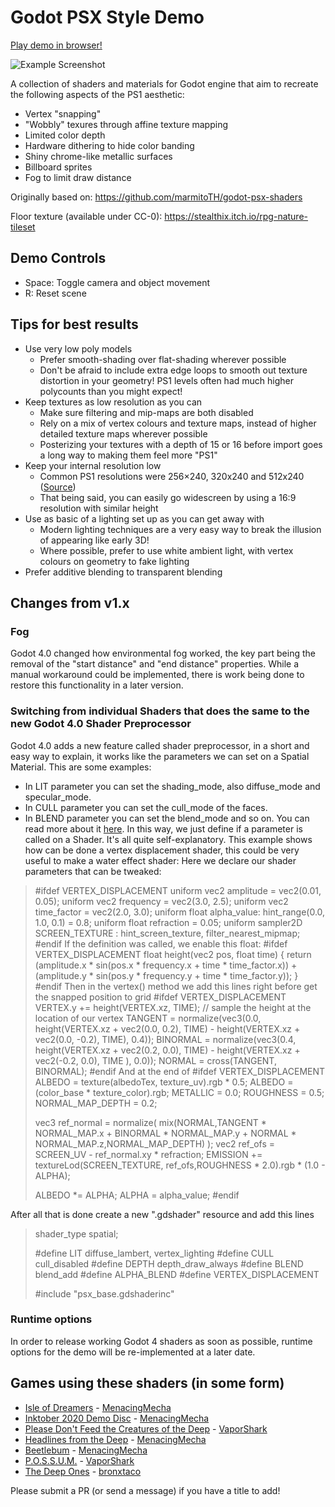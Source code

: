 # Godot PSX Style Demo

[Play demo in browser!](https://menacingmecha.itch.io/godot-psx-style-demo)

![Example Screenshot](./readme-assets/screenshot.png)

A collection of shaders and materials for Godot engine that aim to recreate the following aspects of the PS1 aesthetic:

- Vertex "snapping"
- "Wobbly" texures through affine texture mapping
- Limited color depth
- Hardware dithering to hide color banding
- Shiny chrome-like metallic surfaces
- Billboard sprites
- Fog to limit draw distance

Originally based on: https://github.com/marmitoTH/godot-psx-shaders

Floor texture (available under CC-0): https://stealthix.itch.io/rpg-nature-tileset

## Demo Controls

- Space: Toggle camera and object movement
- R: Reset scene

## Tips for best results

- Use very low poly models
    - Prefer smooth-shading over flat-shading wherever possible
    - Don't be afraid to include extra edge loops to smooth out texture distortion in your geometry! PS1 levels often had much higher polycounts than you might expect!
- Keep textures as low resolution as you can
    - Make sure filtering and mip-maps are both disabled
    - Rely on a mix of vertex colours and texture maps, instead of higher detailed texture maps wherever possible
    - Posterizing your textures with a depth of 15 or 16 before import goes a long way to making them feel more "PS1"
- Keep your internal resolution low
    - Common PS1 resolutions were 256×240, 320x240 and 512x240 ([Source](https://docs.google.com/spreadsheets/d/1UgysgrgqbiIlyHIiwCxVoWMu1bwgO2OBlDO1ORpsi78/edit?usp=sharing))
    - That being said, you can easily go widescreen by using a 16:9 resolution with similar height
- Use as basic of a lighting set up as you can get away with
    - Modern lighting techniques are a very easy way to break the illusion of appearing like early 3D!
    - Where possible, prefer to use white ambient light, with vertex colours on geometry to fake lighting
- Prefer additive blending to transparent blending

## Changes from v1.x

### Fog

Godot 4.0 changed how environmental fog worked, the key part being the removal of the "start distance" and "end distance" properties.
While a manual workaround could be implemented, there is work being done to restore this functionality in a later version.

### Switching from individual Shaders that does the same to the new Godot 4.0 Shader Preprocessor

Godot 4.0 adds a new feature called shader preprocessor, in a short and easy way to explain, it works like the parameters we can set on a Spatial Material. 
This are some examples:
- In LIT parameter you can set the shading_mode, also diffuse_mode and specular_mode.
- In CULL parameter you can set the cull_mode of the faces.
- In BLEND parameter you can set the blend_mode and so on.
You can read more about it [here](https://docs.godotengine.org/en/stable/tutorials/shaders/shader_reference/shader_preprocessor.html).
In this way, we just define if a parameter is called on a Shader. It's all quite self-explanatory.
This example shows how can be done a vertex displacement shader, this could be very useful to make a water effect shader:
Here we declare our shader parameters that can be tweaked:
>#ifdef VERTEX_DISPLACEMENT
>uniform vec2 amplitude = vec2(0.01, 0.05);
>uniform vec2 frequency = vec2(3.0, 2.5);
>uniform vec2 time_factor = vec2(2.0, 3.0);
>uniform float alpha_value: hint_range(0.0, 1.0, 0.1) = 0.8;
>uniform float refraction = 0.05;
>uniform sampler2D SCREEN_TEXTURE : hint_screen_texture, filter_nearest_mipmap;
>#endif
If the definition was called, we enable this float:
>#ifdef VERTEX_DISPLACEMENT
>float height(vec2 pos, float time) {
>	return (amplitude.x * sin(pos.x * frequency.x + time * time_factor.x)) + (amplitude.y * sin(pos.y * frequency.y + time * time_factor.y));
>}
>#endif
Then in the vertex() method we add this lines right before get the snapped position to grid
>#ifdef VERTEX_DISPLACEMENT
>	VERTEX.y += height(VERTEX.xz, TIME); // sample the height at the location of our vertex
>	TANGENT = normalize(vec3(0.0, height(VERTEX.xz + vec2(0.0, 0.2), TIME) - height(VERTEX.xz + vec2(0.0, -0.2), TIME), 0.4));
>	BINORMAL = normalize(vec3(0.4, height(VERTEX.xz + vec2(0.2, 0.0), TIME) - height(VERTEX.xz + vec2(-0.2, 0.0), TIME ), 0.0));
>	NORMAL = cross(TANGENT, BINORMAL);
>#endif
And at the end of 
>#ifdef VERTEX_DISPLACEMENT
>	ALBEDO = texture(albedoTex, texture_uv).rgb * 0.5;
>	ALBEDO = (color_base * texture_color).rgb;
>	METALLIC = 0.0;
>	ROUGHNESS = 0.5;
>	NORMAL_MAP_DEPTH = 0.2;
>	
>	vec3 ref_normal = normalize( mix(NORMAL,TANGENT * NORMAL_MAP.x + BINORMAL * NORMAL_MAP.y + NORMAL * NORMAL_MAP.z,NORMAL_MAP_DEPTH) );
>	vec2 ref_ofs = SCREEN_UV - ref_normal.xy * refraction;
>	EMISSION += textureLod(SCREEN_TEXTURE, ref_ofs,ROUGHNESS * 2.0).rgb * (1.0 - ALPHA);
>	
>	ALBEDO *= ALPHA;
>	ALPHA = alpha_value;
>#endif

After all that is done create a new ".gdshader" resource and add this lines
>shader_type spatial;
>
>#define LIT diffuse_lambert, vertex_lighting
>#define CULL cull_disabled
>#define DEPTH depth_draw_always
>#define BLEND blend_add
>#define ALPHA_BLEND
>#define VERTEX_DISPLACEMENT
>
>#include "psx_base.gdshaderinc"

### Runtime options

In order to release working Godot 4 shaders as soon as possible, runtime options for the demo will be re-implemented at a later date.

## Games using these shaders (in some form)
- [Isle of Dreamers](https://menacingmecha.itch.io/isle-of-dreamers) - [MenacingMecha](https://menacingmecha.github.io/)
- [Inktober 2020 Demo Disc](https://menacingmecha.itch.io/inktober-2020-demo-disc) - [MenacingMecha](https://menacingmecha.github.io/)
- [Please Don't Feed the Creatures of the Deep](https://vaporshark.itch.io/please-dont-feed-the-creatures-of-the-deep) - [VaporShark](https://vaporshark.itch.io/)
- [Headlines from the Deep](https://menacingmecha.itch.io/headlines-from-the-deep) - [MenacingMecha](https://menacingmecha.github.io/)
- [Beetlebum](https://menacingmecha.itch.io/beetlebum) - [MenacingMecha](https://menacingmecha.github.io/)
- [P.O.S.S.U.M.](https://vaporshark.itch.io/possum) - [VaporShark](https://vaporshark.itch.io/)
- [The Deep Ones](https://bronxtaco.itch.io/the-deep-ones) - [bronxtaco](https://bronxtaco.itch.io/)

Please submit a PR (or send a message) if you have a title to add!
